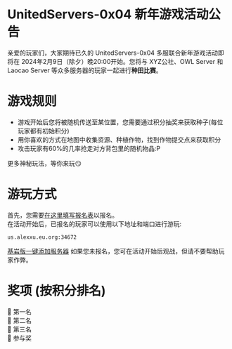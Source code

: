 # UnitedServers-0x04 新年游戏活动公告

亲爱的玩家们，大家期待已久的 UnitedServers-0x04 多服联合新年游戏活动即将在 2024年2月9日（除夕）晚20:00开始。您将与 XYZ公社、OWL Server 和 Laocao Server 等众多服务器的玩家一起进行**种田比赛**。

# 游戏规则

* 游戏开始后您将被随机传送至某位置，您需要通过积分抽奖来获取种子(每位玩家都有初始积分)
* 用你喜欢的方式在地图中收集资源、种植作物，找到作物提交点来获取积分
* 攻击玩家有60%的几率抢走对方背包里的随机物品:P

更多神秘玩法，等你来玩😏

# 游玩方式

首先，您需要[在这里填写报名表](https://www.lediaocha.com/r/kvmkk)以报名。  
在活动开始后，已报名的玩家可以使用以下地址和端口进行游玩:
```
us.alexxu.eu.org:34672
```

[基岩版一键添加服务器](minecraft://?addExternalServer=UnitedServers-0x04|us.alexxu.eu.org:34672)
如果您未报名，您可在活动开始后观战，但请不要帮助玩家作弊。

# 奖项 (按积分排名)

🥇 第一名  
🥈 第二名  
🥉 第三名  
🎁 参与奖  
